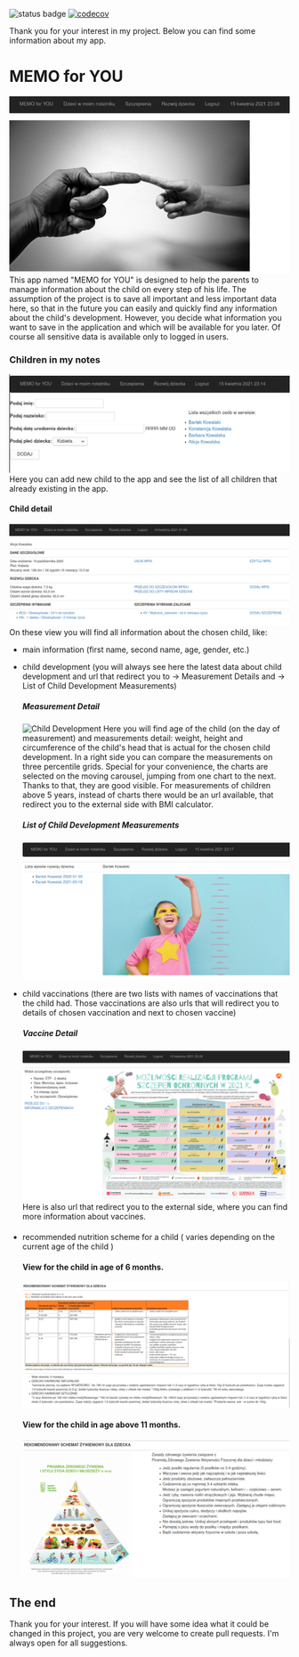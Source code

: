![status badge](https://github.com/MC-Mary/organizer/actions/workflows/main.yml/badge.svg)
[![codecov](https://app.codecov.io/gh/MC-Mary/organizer/branch/main/graph/badge.svg)](https://app.codecov.io/gh/MC-Mary/organizer)


Thank you for your interest in my project. 
Below you can find some information about my app.

# MEMO for YOU
![Home Page](memo_for_you/static/readme/homepage.png)
This app named "MEMO for YOU" is designed to help the parents to manage information 
about the child on every step of his life. The assumption of the project is to save all important 
and less important data here, so that in the future you can easily and quickly find any information 
about the child's development. However, you decide what information you want to save 
in the application and which will be available for you later. Of course all sensitive data 
is available only to logged in users.  


### Children in my notes
![Children List](memo_for_you/static/readme/dzieci_w_moim_notatniku.png)
Here you can add new child to the app and see the list of all children that already existing in the app.


#### Child detail
![Children Detail Part1](memo_for_you/static/readme/dane_szczegolowe_dziecka_part1.png)
On these view you will find all information about the chosen child, like:
- main information (first name, second name, age, gender, etc.)
- child development (you will always see here the latest data about child development and 
  url that redirect you to -> Measurement Details and -> List of Child Development Measurements)
  
  ##### Measurement Detail
  ![Child Development](memo_for_you/static/readme/rozwój_dziecka.png)
  Here you will find age of the child (on the day of measurement) and measurements detail: 
  weight, height and circumference of the child's head that is actual for the chosen child development. 
  In a right side you can compare the measurements on three percentile grids. Special for your convenience, 
  the charts are selected on the moving carousel, jumping from one chart to the next. 
  Thanks to that, they are good visible. For measurements of children above 5 years, instead of charts 
  there would be an url available, that redirect you to the external side with BMI calculator.
  
  ##### List of Child Development Measurements
  ![List of Child Developments](memo_for_you/static/readme/lista_wpisow_rozwoju_dziecka.png)
  
- child vaccinations (there are two lists with names of vaccinations that the child had. 
  Those vaccinations are also urls that will redirect you to details of chosen vaccination and 
  next to chosen vaccine)
  ##### Vaccine Detail
  ![Vaccine Detail](memo_for_you/static/readme/widok_szczegolowy_szczepionki.png)
  Here is also url that redirect you to the external side, where you can find more information 
  about vaccines.
  
  ####
- recommended nutrition scheme for a child ( varies depending on the current age of the child )
  #### View for the child in age of 6 months.
  ![Children Detail Part2](memo_for_you/static/readme/dane_szczegolowe_dziecka_part2.png) 
  #### View for the child in age above 11 months.
  ![Children Detail Part3](memo_for_you/static/readme/dane_szczegolowe_dziecka_part3.png)

## The end
Thank you for your interest.
If you will have some idea what it could be changed in this project, 
you are very welcome to create pull requests. 
I'm always open for all suggestions.

